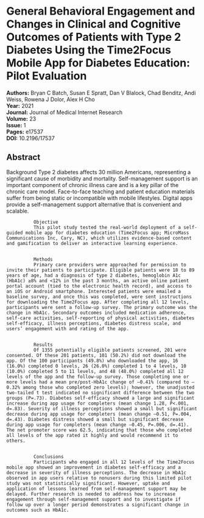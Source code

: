 # General Behavioral Engagement and Changes in Clinical and Cognitive Outcomes of Patients with Type 2 Diabetes Using the Time2Focus Mobile App for Diabetes Education: Pilot Evaluation

**Authors:** Bryan C Batch, Susan E Spratt, Dan V Blalock, Chad Benditz, Andi Weiss, Rowena J Dolor, Alex H Cho  
**Year:** 2021  
**Journal:** Journal of Medical Internet Research  
**Volume:** 23  
**Issue:** 1  
**Pages:** e17537  
**DOI:** 10.2196/17537  

## Abstract
Background
              Type 2 diabetes affects 30 million Americans, representing a significant cause of morbidity and mortality. Self-management support is an important component of chronic illness care and is a key pillar of the chronic care model. Face-to-face teaching and patient education materials suffer from being static or incompatible with mobile lifestyles. Digital apps provide a self-management support alternative that is convenient and scalable.
            
            
              Objective
              This pilot study tested the real-world deployment of a self-guided mobile app for diabetes education (Time2Focus app; MicroMass Communications Inc, Cary, NC), which utilizes evidence-based content and gamification to deliver an interactive learning experience.
            
            
              Methods
              Primary care providers were approached for permission to invite their patients to participate. Eligible patients were 18 to 89 years of age, had a diagnosis of type 2 diabetes, hemoglobin A1c (HbA1c) ≥8% and <12% in the past 3 months, an active online patient portal account (tied to the electronic health record), and access to an iOS or Android smartphone. Interested patients were emailed a baseline survey, and once this was completed, were sent instructions for downloading the Time2Focus app. After completing all 12 levels, participants were sent a follow-up survey. The primary outcome was the change in HbA1c. Secondary outcomes included medication adherence, self-care activities, self-reporting of physical activities, diabetes self-efficacy, illness perceptions, diabetes distress scale, and users’ engagement with and rating of the app.
            
            
              Results
              Of 1355 potentially eligible patients screened, 201 were consented. Of these 201 patients, 101 (50.2%) did not download the app. Of the 100 participants (49.8%) who downloaded the app, 16 (16.0%) completed 0 levels, 26 (26.0%) completed 1 to 4 levels, 10 (10.0%) completed 5 to 11 levels, and 48 (48.0%) completed all 12 levels of the app and the follow-up survey. Those completing one or more levels had a mean pre/post-HbA1c change of –0.41% (compared to –0.32% among those who completed zero levels); however, the unadjusted two-tailed t test indicated no significant difference between the two groups (P=.73). Diabetes self-efficacy showed a large and significant increase during app usage for completers (mean change 1.28, P<.001, d=.83). Severity of illness perceptions showed a small but significant decrease during app usage for completers (mean change –0.51, P=.004, d=.43). Diabetes distress showed a small but significant decrease during app usage for completers (mean change –0.45, P=.006, d=.41). The net promoter score was 62.5, indicating that those who completed all levels of the app rated it highly and would recommend it to others.
            
            
              Conclusions
              Participants who engaged in all 12 levels of the Time2Focus mobile app showed an improvement in diabetes self-efficacy and a decrease in severity of illness perceptions. The decrease in HbA1c observed in app users relative to nonusers during this limited pilot study was not statistically significant. However, uptake and application of lessons learned from self-management support may be delayed. Further research is needed to address how to increase engagement through self-management support and to investigate if follow up over a longer period demonstrates a significant change in outcomes such as HbA1c.

